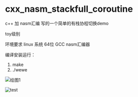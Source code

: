 # cxx_nasm_stackfull_coroutine
c++ 加 nasm汇编 写的一个简单的有栈协程切换demo 

toy级别

环境要求 linux 系统 64位
GCC nasm汇编器

编译安装运行：
1. make
2. ./wewe 

![绘图1](https://user-images.githubusercontent.com/22612129/190296393-9ffe9e4e-d1b3-4cc4-a90c-c9299430370c.png)

![test](https://user-images.githubusercontent.com/22612129/190297425-4431eb83-64fa-4e06-87ec-2908bbe93824.gif)
